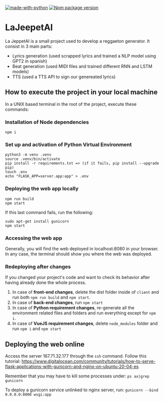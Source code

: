 [![made-with-python](https://img.shields.io/badge/Made%20with-Python-1f425f.svg)](https://www.python.org/)
 [![Npm package version](https://badgen.net/npm/v/express)](https://npmjs.com/package/express)

# LaJeepetAI

La JeppetAI is a small project used to develop a reggaeton generator. It consist in 3 main parts:
- Lyrics generation (used scrapped lyrics and trained a NLP model using GPT2 in spanish)
- Beat generation (used MIDI files and trained different RNN and LSTM models)
- TTS (used a TTS API to sign our genereated lyrics)

## How to execute the project in your local machine

In a UNIX based terminal in the root of the project, execute these commands:

### Installation of Node dependencies
```
npm i
```

### Set up and activation of Python Virtual Environment
```
python3 -m venv .venv
source .venv/bin/activate
pip install -r requirements.txt => (if it fails, pip install --upgrade pip)
touch .env
echo "FLASK_APP=server.app:app" > .env
```

### Deploying the web app locally
```
npm run build
npm start
```

If this last command fails, run the following:
```
sudo apt-get install gunicorn
npm start
```

### Accessing the web app
Generally, you will find the web deployed in localhost:8080 in your browser. In any case, the terminal should show you where the web was deployed.


### Redeploying after changes
If you changed your project's code and want to check its behavior after having already done the whole process.

1. In case of **front-end changes**, delete the dist folder inside of `client` and run both `npm run build` and `npm start`.
2. In case of **back-end changes**, run `npm start`
3. In case of **Python requirement changes**, re-generate all the environment related files and folders and run everything except for `npm i`.
4. In case of **VueJS requirement changes**, delete `node_modules` folder and run `npm i` and `npm start`

## Deploying the web online

Access the server 167.71.32.177 through the `ssh` command. Follow this tutorial: https://www.digitalocean.com/community/tutorials/how-to-serve-flask-applications-with-gunicorn-and-nginx-on-ubuntu-20-04-es

Remember that you may have to kill some processes under: `ps ax|grep gunicorn`

To deploy a gunicorn service unlinked to nginx server, run: `gunicorn --bind 0.0.0.0:8000 wsgi:app`

